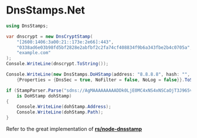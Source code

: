# DnsStamps.Net

```csharp
using DnsStamps;

var dnscrypt = new DnsCryptStamp(
    "[2600:1406:3a00:21::173e:2e66]:443",
    "0338ad6e03b98fd5bf2828e2abfbf2c2fa74cf408834f9b6a343fbe2b4c0705a",
    "example.com"
);
Console.WriteLine(dnscrypt.ToString());

Console.WriteLine(new DnsStamps.DoHStamp(address: "8.8.8.8", hash: "", hostName: "dns.google", path: "/dns-query")
    {Properties = {DnsSec = true, NoFilter = false, NoLog = false}}.ToString());

if (StampParser.Parse("sdns://AgMAAAAAAAAADDk0LjE0MC4xNS4xNSCaOjT3J965vKUQA9nOnDn48n3ZxSQpAcK6saROY1oCGQw5NC4xNDAuMTUuMTUKL2Rucy1xdWVyeQ")
    is DoHStamp dohStamp)
{
    Console.WriteLine(dohStamp.Address);
    Console.WriteLine(dohStamp.Path);
}
```

Refer to the great implementation of [**rs/node-dnsstamp**](https://github.com/rs/node-dnsstamp)

